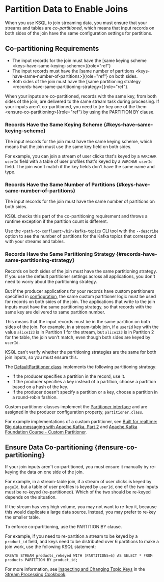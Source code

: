 Partition Data to Enable Joins
==============================

When you use KSQL to join streaming data, you must ensure that your
streams and tables are *co-partitioned*, which means that input records
on both sides of the join have the same configuration settings for
partitions.

Co-partitioning Requirements
----------------------------

-   The input records for the join must have the
    [same keying scheme \<keys-have-same-keying-scheme\>]{role="ref"}
-   The input records must have the
    [same number of partitions \<keys-have-same-number-of-partitions\>]{role="ref"}
    on both sides.
-   Both sides of the join must have the
    [same partitioning strategy \<records-have-same-partitioning-strategy\>]{role="ref"}.

When your inputs are co-partitioned, records with the same key, from
both sides of the join, are delivered to the same stream task during
processing. If your inputs aren\'t co-partitioned, you need to
[re-key one of the
them \<ensure-co-partitioning\>]{role="ref"} by using the PARTITION BY
clause.

### Records Have the Same Keying Scheme {#keys-have-same-keying-scheme}

The input records for the join must have the same keying scheme, which
means that the join must use the same key field on both sides.

For example, you can join a stream of user clicks that\'s keyed by a
`VARCHAR userId` field with a table of user profiles that\'s keyed by a
`VARCHAR userId` field. The join won\'t match if the key fields don\'t
have the same name and type.

### Records Have the Same Number of Partitions {#keys-have-same-number-of-partitions}

The input records for the join must have the same number of partitions
on both sides.

KSQL checks this part of the co-partitioning requirement and throws a
runtime exception if the partition count is different.

Use the `<path-to-confluent>/bin/kafka-topics` CLI tool with the
`--describe` option to see the number of partitions for the Kafka topics
that correspond with your streams and tables.

### Records Have the Same Partitioning Strategy {#records-have-same-partitioning-strategy}

Records on both sides of the join must have the same partitioning
strategy. If you use the default partitioner settings across all
applications, you don\'t need to worry about the partitioning strategy.

But if the producer applications for your records have custom
partitioners specified in
[configuration](http://kafka.apache.org/documentation/#producerconfigs),
the same custom partitioner logic must be used for records on both sides
of the join. The applications that write to the join inputs must have
the same partitioning strategy, so that records with the same key are
delivered to same partition number.

This means that the input records must be in the same partition on both
sides of the join. For example, in a stream-table join, if a `userId`
key with the value `alice123` is in Partition 1 for the stream, but
`alice123` is in Partition 2 for the table, the join won\'t match, even
though both sides are keyed by `userId`.

KSQL can\'t verify whether the partitioning strategies are the same for
both join inputs, so you must ensure this.

The [DefaultPartitioner
class](https://github.com/apache/kafka/blob/trunk/clients/src/main/java/org/apache/kafka/clients/producer/internals/DefaultPartitioner.java)
implements the following partitioning strategy:

-   If the producer specifies a partition in the record, use it.
-   If the producer specifies a key instead of a partition, choose a
    partition based on a hash of the key.
-   If the producer doesn\'t specify a partition or a key, choose a
    partition in a round-robin fashion.

Custom partitioner classes implement the [Partitioner
interface](https://kafka.apache.org/20/javadoc/org/apache/kafka/clients/producer/Partitioner.html)
and are assigned in the producer configuration property,
`partitioner.class`.

For example implementations of a custom partitioner, see [Built for
realtime: Big data messaging with Apache Kafka, Part
2](https://www.javaworld.com/article/3066873/big-data/big-data-messaging-with-kafka-part-2.html)
and [Apache Kafka Foundation Course - Custom
Partitioner](https://www.learningjournal.guru/courses/kafka/kafka-foundation-training/custom-partitioner/).

Ensure Data Co-partitioning {#ensure-co-partitioning}
---------------------------

If your join inputs aren\'t co-partitioned, you must ensure it manually
by re-keying the data on one side of the join.

For example, in a stream-table join, if a stream of user clicks is keyed
by `pageId`, but a table of user profiles is keyed by `userId`, one of
the two inputs must be re-keyed (re-partitioned). Which of the two
should be re-keyed depends on the situation.

If the stream has very high volume, you may not want to re-key it,
because this would duplicate a large data source. Instead, you may
prefer to re-key the smaller table.

To enforce co-partitioning, use the PARTITION BY clause.

For example, if you need to re-partition a stream to be keyed by a
`product_id` field, and keys need to be distributed over 6 partitions to
make a join work, use the following KSQL statement:

``` {.sourceCode .sql}
CREATE STREAM products_rekeyed WITH (PARTITIONS=6) AS SELECT * FROM products PARTITION BY product_id;
```

For more information, see [Inspecting and Changing Topic
Keys](https://www.confluent.io/stream-processing-cookbook/ksql-recipes/inspecting-changing-topic-keys)
in the [Stream Processing
Cookbook](https://www.confluent.io/product/ksql/stream-processing-cookbook).
